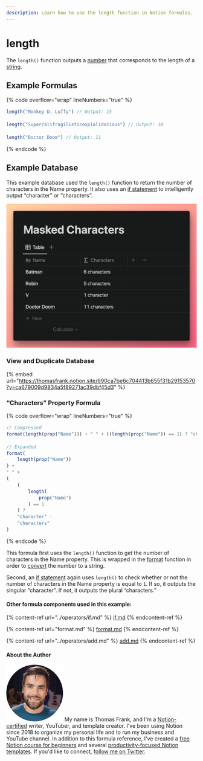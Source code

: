```yaml
---
description: Learn how to use the length function in Notion formulas.
---
```


# length

The `length()` function outputs a [number](../../formula-basics/data-types/number.md) that corresponds to the length of a [string](../../formula-basics/data-types/string.md).

## Example Formulas

{% code overflow="wrap" lineNumbers="true" %}
```jsx
length("Monkey D. Luffy") // Output: 15

length("Supercalifragilisticexpialidocious") // Output: 34

length("Doctor Doom") // Output: 11
```
{% endcode %}

## Example Database

This example database used the `length()` function to return the number of characters in the Name property. It also uses an [if statement](../operators/if.md) to intelligently output “character” or “characters”.

![](<../../.gitbook/assets/Length Function Example - Notion Formulas.png>)

### View and Duplicate Database

{% embed url="https://thomasfrank.notion.site/690ca7be6c704413b655f31b29153570?v=ca679009d9834a5f89271ac39dbf45d3" %}

### “Characters” Property Formula

{% code overflow="wrap" lineNumbers="true" %}
```jsx
// Compressed
format(length(prop("Name"))) + " " + ((length(prop("Name")) == 1) ? "character" : "characters")

// Expanded
format(
    length(prop("Name"))
) + 
" " + 
(
    (
        length(
            prop("Name")
        ) == 1
    ) ? 
    "character" : 
    "characters"
)
```
{% endcode %}

This formula first uses the `length()` function to get the number of characters in the Name property. This is wrapped in the [format](format.md) function in order to [convert](../../reference/converting-data-types.md) the number to a string.

Second, an [if statement](../operators/if.md) again uses `length()` to check whether or not the number of characters in the Name property is equal to `1`. If so, it outputs the singular “character”. If not, it outputs the plural “characters.”

#### Other formula components used in this example:

{% content-ref url="../operators/if.md" %}
[if.md](../operators/if.md)
{% endcontent-ref %}

{% content-ref url="format.md" %}
[format.md](format.md)
{% endcontent-ref %}

{% content-ref url="../operators/add.md" %}
[add.md](../operators/add.md)
{% endcontent-ref %}

#### About the Author

<img src="../../.gitbook/assets/Notion Fundamentals with Thomas Frank - Avatar 2021 compressed (1).png" alt="" data-size="line"> My name is Thomas Frank, and I'm a [Notion-certified](https://www.credly.com/badges/95fae13a-17bf-4b4a-a3d2-d58c8a3e6a2a/public\_url) writer, YouTuber, and template creator. I've been using Notion since 2018 to organize my personal life and to run my business and YouTube channel. In addition to this formula reference, I've created a [free Notion course for beginners](https://thomasjfrank.com/fundamentals/) and several [productivity-focused Notion templates](https://thomasjfrank.com/templates/). If you'd like to connect, [follow me on Twitter](https://twitter.com/TomFrankly).
